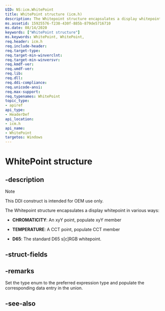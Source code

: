 ```yaml
---
UID: NS:icm.WhitePoint
title: WhitePoint structure (icm.h)
description: The Whitepoint structure encapsulates a display whitepoint.
ms.assetid: 15925576-f238-430f-885b-879de5716710
ms.date: 08/14/2020
keywords: ["WhitePoint structure"]
ms.keywords: WhitePoint, WhitePoint, 
req.header: icm.h
req.include-header:
req.target-type:
req.target-min-winverclnt:
req.target-min-winversvr:
req.kmdf-ver:
req.umdf-ver:
req.lib:
req.dll:
req.ddi-compliance:
req.unicode-ansi:
req.max-support:
req.typenames: WhitePoint
topic_type: 
- apiref
api_type: 
- HeaderDef
api_location: 
- icm.h
api_name: 
- WhitePoint
targetos: Windows
---
```


# WhitePoint structure

## -description

> [!NOTE]
> This DDI construct is intended for OEM use only.

The Whitepoint structure encapsulates a display whitepoint in various ways:

- **CHROMATICITY**: An xyY point, populate xyY member

- **TEMPERATURE**: A CCT point, populate CCT member

- **D65**: The standard D65 s[c]RGB whitepoint.

## -struct-fields

## -remarks

Set the type enum to the preferred expression type and populate the corresponding data entry in the union.

## -see-also
